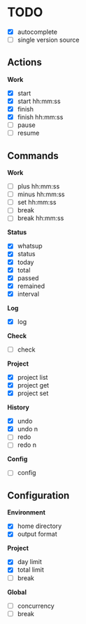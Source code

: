 # TODO

- [x] autocomplete
- [ ] single version source

## Actions

**Work**

- [x] start
- [x] start hh:mm:ss
- [x] finish
- [x] finish hh:mm:ss
- [ ] pause
- [ ] resume

## Commands

**Work**

- [ ] plus hh:mm:ss
- [ ] minus hh:mm:ss
- [ ] set hh:mm:ss
- [ ] break
- [ ] break hh:mm:ss

**Status**

- [x] whatsup
- [x] status
- [x] today
- [x] total
- [x] passed
- [x] remained
- [x] interval

**Log**

- [x] log

**Check**

- [ ] check

**Project**

- [x] project list
- [x] project get
- [x] project set

**History**

- [x] undo
- [x] undo n
- [ ] redo
- [ ] redo n

**Config**

- [ ] config

## Configuration

**Environment**

- [x] home directory
- [x] output format

**Project**

- [x] day limit
- [x] total limit
- [ ] break

**Global**

- [ ] concurrency
- [ ] break
